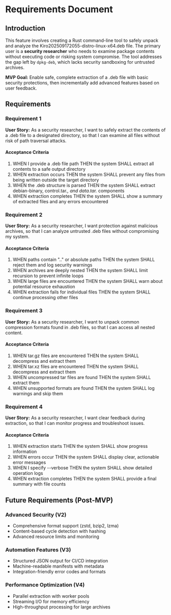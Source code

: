 # Requirements Document

## Introduction

This feature involves creating a Rust command-line tool to safely unpack and analyze the Kiro202509172055-distro-linux-x64.deb file. The primary user is a **security researcher** who needs to examine package contents without executing code or risking system compromise. The tool addresses the gap left by `dpkg-deb`, which lacks security sandboxing for untrusted archives.

**MVP Goal:** Enable safe, complete extraction of a .deb file with basic security protections, then incrementally add advanced features based on user feedback.

## Requirements

### Requirement 1

**User Story:** As a security researcher, I want to safely extract the contents of a .deb file to a designated directory, so that I can examine all files without risk of path traversal attacks.

#### Acceptance Criteria

1. WHEN I provide a .deb file path THEN the system SHALL extract all contents to a safe output directory
2. WHEN extraction occurs THEN the system SHALL prevent any files from being written outside the target directory
3. WHEN the .deb structure is parsed THEN the system SHALL extract debian-binary, control.tar.*, and data.tar.* components
4. WHEN extraction completes THEN the system SHALL show a summary of extracted files and any errors encountered

### Requirement 2

**User Story:** As a security researcher, I want protection against malicious archives, so that I can analyze untrusted .deb files without compromising my system.

#### Acceptance Criteria

1. WHEN paths contain ".." or absolute paths THEN the system SHALL reject them and log security warnings
2. WHEN archives are deeply nested THEN the system SHALL limit recursion to prevent infinite loops
3. WHEN large files are encountered THEN the system SHALL warn about potential resource exhaustion
4. WHEN extraction fails for individual files THEN the system SHALL continue processing other files

### Requirement 3

**User Story:** As a security researcher, I want to unpack common compression formats found in .deb files, so that I can access all nested content.

#### Acceptance Criteria

1. WHEN tar.gz files are encountered THEN the system SHALL decompress and extract them
2. WHEN tar.xz files are encountered THEN the system SHALL decompress and extract them  
3. WHEN uncompressed tar files are found THEN the system SHALL extract them
4. WHEN unsupported formats are found THEN the system SHALL log warnings and skip them

### Requirement 4

**User Story:** As a security researcher, I want clear feedback during extraction, so that I can monitor progress and troubleshoot issues.

#### Acceptance Criteria

1. WHEN extraction starts THEN the system SHALL show progress information
2. WHEN errors occur THEN the system SHALL display clear, actionable error messages
3. WHEN I specify --verbose THEN the system SHALL show detailed operation logs
4. WHEN extraction completes THEN the system SHALL provide a final summary with file counts

## Future Requirements (Post-MVP)

### Advanced Security (V2)
- Comprehensive format support (zstd, bzip2, lzma)
- Content-based cycle detection with hashing
- Advanced resource limits and monitoring

### Automation Features (V3)  
- Structured JSON output for CI/CD integration
- Machine-readable manifests with metadata
- Integration-friendly error codes and formats

### Performance Optimization (V4)
- Parallel extraction with worker pools
- Streaming I/O for memory efficiency
- High-throughput processing for large archives